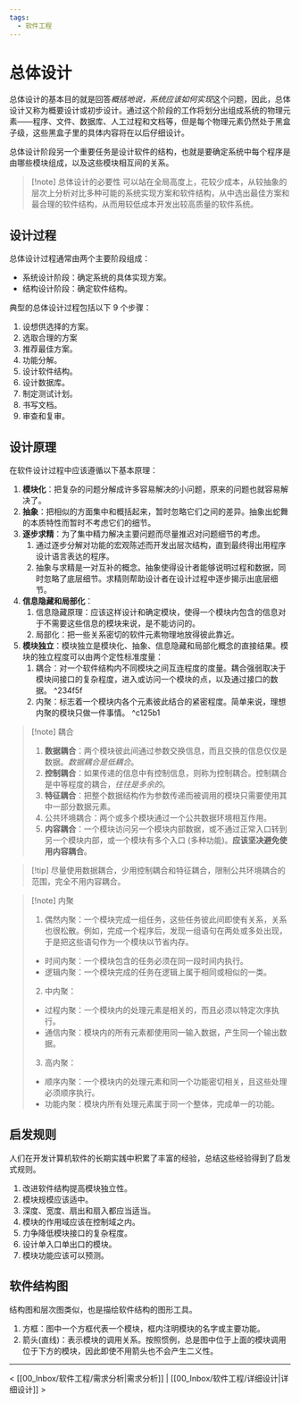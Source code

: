 ```yaml
---
tags:
  - 软件工程
---
```


# 总体设计

总体设计的基本目的就是回答*概括地说，系统应该如何实现*这个问题，因此，总体设计又称为概要设计或初步设计。通过这个阶段的工作将划分出组成系统的物理元素——程序、文件、数据库、人工过程和文档等，但是每个物理元素仍然处于黑盒子级，这些黑盒子里的具体内容将在以后仔细设计。

总体设计阶段另一个重要任务是设计软件的结构，也就是要确定系统中每个程序是由哪些模块组成，以及这些模块相互间的关系。

> [!note] 总体设计的必要性
> 可以站在全局高度上，花较少成本，从较抽象的层次上分析对比多种可能的系统实现方案和软件结构，从中选出最佳方案和最合理的软件结构，从而用较低成本开发出较高质量的软件系统。

## 设计过程

总体设计过程通常由两个主要阶段组成：
- 系统设计阶段：确定系统的具体实现方案。
- 结构设计阶段：确定软件结构。

典型的总体设计过程包括以下 9 个步骤：
1. 设想供选择的方案。
2. 选取合理的方案
3. 推荐最佳方案。
4. 功能分解。
5. 设计软件结构。
6. 设计数据库。
7. 制定测试计划。
8. 书写文档。
9. 审查和复审。

## 设计原理

在软件设计过程中应该遵循以下基本原理：
1. **模块化**：把复杂的问题分解成许多容易解决的小问题，原来的问题也就容易解决了。
2. **抽象**：把相似的方面集中和概括起来，暂时忽略它们之间的差异。抽象出蛇舞的本质特性而暂时不考虑它们的细节。
3. **逐步求精**：为了集中精力解决主要问题而尽量推迟对问题细节的考虑。
	1. 通过逐步分解对功能的宏观陈述而开发出层次结构，直到最终得出用程序设计语言表达的程序。
	2. 抽象与求精是一对互补的概念。抽象使得设计者能够说明过程和数据，同时忽略了底层细节。求精则帮助设计者在设计过程中逐步揭示出底层细节。
4. **信息隐藏和局部化**：
	1. 信息隐藏原理：应该这样设计和确定模块，使得一个模块内包含的信息对于不需要这些信息的模块来说，是不能访问的。
	2. 局部化：把一些关系密切的软件元素物理地放得彼此靠近。
5. **模块独立**：模块独立是模块化、抽象、信息隐藏和局部化概念的直接结果。模块的独立程度可以由两个定性标准度量：
	1. 耦合：对一个软件结构内不同模块之间互连程度的度量。耦合强弱取决于模块间接口的复杂程度，进入或访问一个模块的点，以及通过接口的数据。 ^234f5f
	2. 内聚：标志着一个模块内各个元素彼此结合的紧密程度。简单来说，理想内聚的模块只做一件事情。 ^c125b1

> [!note] 耦合
> 1. **数据耦合**：两个模块彼此间通过参数交换信息，而且交换的信息仅仅是数据。*数据耦合是低耦合*。
> 2. **控制耦合**：如果传递的信息中有控制信息，则称为控制耦合。控制耦合是中等程度的耦合，*往往是多余的*。
> 3. **特征耦合**：把整个数据结构作为参数传递而被调用的模块只需要使用其中一部分数据元素。
> 4. 公共环境耦合：两个或多个模块通过一个公共数据环境相互作用。
> 5. **内容耦合**：一个模块访问另一个模块内部数据，或不通过正常入口转到另一个模块内部，或一个模块有多个入口 (多种功能)。**应该坚决避免使用内容耦合**。

> [!tip] 尽量使用数据耦合，少用控制耦合和特征耦合，限制公共环境耦合的范围，完全不用内容耦合。

> [!note] 内聚
> 1. 偶然内聚：一个模块完成一组任务，这些任务彼此间即使有关系，关系也很松散。例如，完成一个程序后，发现一组语句在两处或多处出现，于是把这些语句作为一个模块以节省内存。
> 	- 时间内聚：一个模块包含的任务必须在同一段时间内执行。
> 	- 逻辑内聚：一个模块完成的任务在逻辑上属于相同或相似的一类。
> 2. 中内聚：
> 	- 过程内聚：一个模块内的处理元素是相关的，而且必须以特定次序执行。
> 	- 通信内聚：模块内的所有元素都使用同一输入数据，产生同一个输出数据。
> 3. 高内聚：
> 	- 顺序内聚：一个模块内的处理元素和同一个功能密切相关，且这些处理必须顺序执行。
> 	- 功能内聚：模块内所有处理元素属于同一个整体，完成单一的功能。

## 启发规则

人们在开发计算机软件的长期实践中积累了丰富的经验，总结这些经验得到了启发式规则。
1. 改进软件结构提高模块独立性。
2. 模块规模应该适中。
3. 深度、宽度、扇出和扇入都应当适当。
4. 模块的作用域应该在控制域之内。
5. 力争降低模块接口的复杂程度。
6. 设计单入口单出口的模块。
7. 模块功能应该可以预测。

## 软件结构图

结构图和层次图类似，也是描绘软件结构的图形工具。
1. 方框：图中一个方框代表一个模块，框内注明模块的名字或主要功能。
2. 箭头(直线)：表示模块的调用关系。按照惯例，总是图中位于上面的模块调用位于下方的模块，因此即使不用箭头也不会产生二义性。

---
< [[00_Inbox/软件工程/需求分析|需求分析]] | [[00_Inbox/软件工程/详细设计|详细设计]] >
